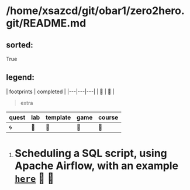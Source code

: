 
# /home/xsazcd/git/obar1/zero2hero.git/README.md

## sorted:
True

## legend:

| footprints | completed | 
|---|---|---|
| :green_heart: | :green_heart: |

> extra

| quest | lab | template | game | course |
|---|---|---|----|---|
| :cyclone: | :floppy_disk: | :whale: | :snake: | :pushpin: |
        

1. # Scheduling a SQL script, using Apache Airflow, with an example [`here`](https§§§www.startdataengineering.com§post§-to-schedule-a-sql-script-using-apache-airflow-with-an-example§/readme.md) :footprints: :pushpin:
        
